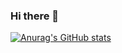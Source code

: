 ### Hi there 👋

[![Anurag's GitHub stats](https://github-readme-stats.vercel.app/api?username=NaCl117&custom_title=🌸Estatísticas+-+Ana+Clara+Alves🌸&layou=pie)](https://github.com/anuraghazra/github-readme-stats)
